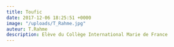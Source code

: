 ```yaml
---
title: Toufic
date: 2017-12-06 18:25:51 +0000
image: "/uploads/T_Rahme.jpg"
auteur: T.Rahme
description: Elève du Collège International Marie de France
---
```

